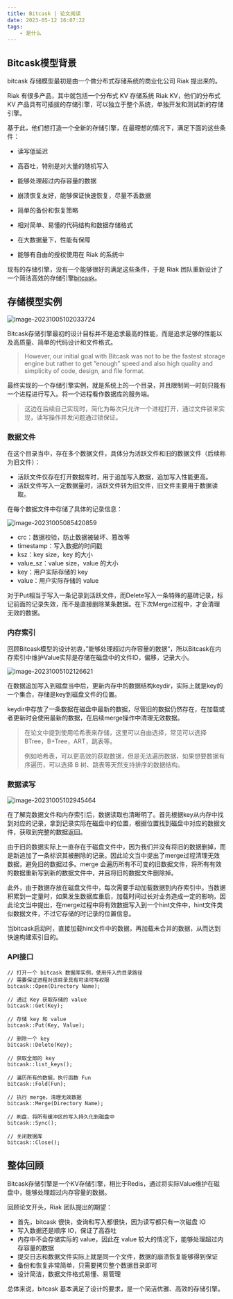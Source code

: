 ```yaml
---
title: Bitcask | 论文阅读
date: 2023-05-12 16:07:22
tags: 
    - 是什么
---
```


## Bitcask模型背景

bitcask 存储模型最初是由一个做分布式存储系统的商业化公司 Riak 提出来的。

Riak 有很多产品，其中就包括一个分布式 KV 存储系统 Riak KV，他们的分布式 KV 产品具有可插拔的存储引擎，可以独立于整个系统，单独开发和测试新的存储引擎。

基于此，他们想打造一个全新的存储引擎，在最理想的情况下，满足下面的这些条件：

- 读写低延迟

- 高吞吐，特别是对大量的随机写入

- 能够处理超过内存容量的数据

- 崩溃恢复友好，能够保证快速恢复，尽量不丢数据

- 简单的备份和恢复策略

- 相对简单、易懂的代码结构和数据存储格式

- 在大数据量下，性能有保障

- 能够有自由的授权使用在 Riak 的系统中

现有的存储引擎，没有一个能够很好的满足这些条件，于是 Riak 团队重新设计了一个简洁高效的存储引擎[bitcask](https://riak.com/assets/bitcask-intro.pdf)。

## 存储模型实例

![image-20231005102033724](../images/bitcask-1.png)

Bitcask存储引擎最初的设计目标并不是追求最高的性能，而是追求足够的性能以及高质量、简单的代码设计和文件格式。

> However, our initial goal with Bitcask was not to be the fastest storage engine but rather to get ”enough” speed and also high quality and simplicity of code, design, and file format. 

最终实现的一个存储引擎实例，就是系统上的一个目录，并且限制同一时刻只能有一个进程进行写入。将一个进程看作数据库的服务端。

> 这边在后续自己实现时，简化为每次只允许一个进程打开，通过文件锁来实现，读写操作并发问题通过锁保证。

### 数据文件

在这个目录当中，存在多个数据文件，具体分为活跃文件和旧的数据文件（后续称为旧文件）：

- 活跃文件仅存在打开数据库时，用于追加写入数据，追加写入性能更高。
- 活跃文件写入一定数据量时，活跃文件转为旧文件，旧文件主要用于数据读取。

在每个数据文件中存储了具体的记录信息：

![image-20231005085420859](../images/bitcask-2.png)

- crc：数据校验，防止数据被破坏、篡改等
- timestamp：写入数据的时间戳
- ksz：key size，key 的大小
- value_sz：value size，value 的大小
- key：用户实际存储的 key
- value：用户实际存储的 value

对于Put相当于写入一条记录到活跃文件，而Delete写入一条特殊的墓碑记录，标记前面的记录失效，而不是直接删除某条数据。在下次Merge过程中，才会清理无效的数据。

### 内存索引

回顾Bitcask模型的设计初衷，”能够处理超过内存容量的数据“，所以Bitcask在内存索引中维护Value实际是存储在磁盘中的文件ID，偏移，记录大小。

![image-20231005102126621](../images/bitcask-3.png)

在数据追加写入到磁盘当中后，更新内存中的数据结构keydir，实际上就是key的一个集合，存储是key到磁盘文件的位置。

keydir中存放了一条数据在磁盘中最新的数据，尽管旧的数据仍然存在，在加载或者更新时会使用最新的数据，在后续merge操作中清理无效数据。

> 在论文中提到使用哈希表来存储，这里可以自由选择，常见可以选择BTree，B+Tree，ART，跳表等。
>
> 例如哈希表，可以更高效的获取数据，但是无法遍历数据，如果想要数据有序遍历，可以选择 B 树、跳表等天然支持排序的数据结构。

### 数据读写

![image-20231005102945464](../images/bitcask-4.png)

在了解完数据文件和内存索引后，数据读取也清晰明了。首先根据key从内存中找到对应的记录，拿到记录实际在磁盘中的位置，根据位置找到磁盘中对应的数据文件，获取到完整的数据返回。

由于旧的数据实际上一直存在于磁盘文件中，因为我们并没有将旧的数据删掉，而是新追加了一条标识其被删除的记录。因此论文当中提出了merge过程清理无效数据，避免旧的数据过多。merge 会遍历所有不可变的旧数据文件，将所有有效的数据重新写到新的数据文件中，并且将旧的数据文件删除掉。

此外，由于数据存放在磁盘文件中，每次需要手动加载数据到内存索引中。当数据积累到一定量时，如果发生数据库重启，加载时间过长对业务造成一定的影响，因此论文当中提出，在merge过程中将有效数据写入到一个hint文件中，hint文件类似数据文件，不过它存储的时记录的位置信息。

当bitcask启动时，直接加载hint文件中的数据，再加载未合并的数据，从而达到快速构建索引目的。

### API接口

```shell
// 打开一个 bitcask 数据库实例，使用传入的目录路径
// 需要保证进程对该目录具有可读可写权限
bitcask::Open(Directory Name);

// 通过 Key 获取存储的 value
bitcask::Get(Key);

// 存储 key 和 value
bitcask::Put(Key, Value);

// 删除一个 key
bitcask::Delete(Key);

// 获取全部的 key
bitcask::list_keys();

// 遍历所有的数据，执行函数 Fun
bitcask::Fold(Fun);

// 执行 merge，清理无效数据
bitcask::Merge(Directory Name);

// 刷盘，将所有缓冲区的写入持久化到磁盘中
bitcask::Sync();

// 关闭数据库
bitcask::Close();
```

## 整体回顾

Bitcask存储引擎是一个KV存储引擎，相比于Redis，通过将实际Value维护在磁盘中，能够处理超过内存容量的数据。

回顾论文开头，Riak 团队提出的期望：

- 首先，bitcask 很快，查询和写入都很快，因为读写都只有一次磁盘 IO
- 写入数据还是顺序 IO，保证了高吞吐
- 内存中不会存储实际的 value，因此在 value 较大的情况下，能够处理超过内存容量的数据
- 提交日志和数据文件实际上就是同一个文件，数据的崩溃恢复能够得到保证
- 备份和恢复非常简单，只需要拷贝整个数据目录即可
- 设计简洁，数据文件格式易懂、易管理

总体来说，bitcask 基本满足了设计的要求，是一个简洁优雅、高效的存储引擎。

